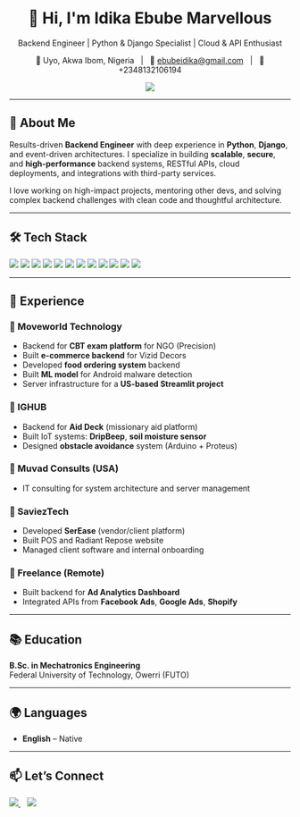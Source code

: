 <h1 align="center">👋 Hi, I'm Idika Ebube Marvellous</h1>
<p align="center">Backend Engineer | Python & Django Specialist | Cloud & API Enthusiast</p>

<p align="center">
  📍 Uyo, Akwa Ibom, Nigeria &nbsp;&nbsp;|&nbsp;&nbsp; 
  📧 <a href="mailto:ebubeidika@gmail.com">ebubeidika@gmail.com</a> &nbsp;&nbsp;|&nbsp;&nbsp;
  📱 +2348132106194
</p>

<p align="center">
  <a href="https://github.com/Marvidik">
    <img src="https://img.shields.io/badge/GitHub-Portfolio-181717?style=flat&logo=github" />
  </a>
</p>

---

## 🧠 About Me

Results-driven **Backend Engineer** with deep experience in **Python**, **Django**, and event-driven architectures. I specialize in building **scalable**, **secure**, and **high-performance** backend systems, RESTful APIs, cloud deployments, and integrations with third-party services.

I love working on high-impact projects, mentoring other devs, and solving complex backend challenges with clean code and thoughtful architecture.

---

## 🛠️ Tech Stack

<p align="left">
  <img src="https://img.shields.io/badge/Python-3776AB?style=for-the-badge&logo=python&logoColor=white" />
  <img src="https://img.shields.io/badge/Django-092E20?style=for-the-badge&logo=django&logoColor=white" />
  <img src="https://img.shields.io/badge/FastAPI-009688?style=for-the-badge&logo=fastapi&logoColor=white" />
  <img src="https://img.shields.io/badge/JavaScript-F7DF1E?style=for-the-badge&logo=javascript&logoColor=black" />
  <img src="https://img.shields.io/badge/PostgreSQL-316192?style=for-the-badge&logo=postgresql&logoColor=white" />
  <img src="https://img.shields.io/badge/SQLite-003B57?style=for-the-badge&logo=sqlite&logoColor=white" />
  <img src="https://img.shields.io/badge/REST%20API-FF6F00?style=for-the-badge&logo=json&logoColor=white" />
  <img src="https://img.shields.io/badge/Git-F05032?style=for-the-badge&logo=git&logoColor=white" />
  <img src="https://img.shields.io/badge/GitHub-181717?style=for-the-badge&logo=github&logoColor=white" />
  <img src="https://img.shields.io/badge/Docker-2496ED?style=for-the-badge&logo=docker&logoColor=white" />
  <img src="https://img.shields.io/badge/Google%20Cloud-4285F4?style=for-the-badge&logo=googlecloud&logoColor=white" />
  <img src="https://img.shields.io/badge/AWS-232F3E?style=for-the-badge&logo=amazon-aws&logoColor=white" />
</p>

---

## 💼 Experience

### 🔧 Moveworld Technology
- Backend for **CBT exam platform** for NGO (Precision)
- Built **e-commerce backend** for Vizid Decors
- Developed **food ordering system** backend
- Built **ML model** for Android malware detection
- Server infrastructure for a **US-based Streamlit project**

### 🔧 IGHUB
- Backend for **Aid Deck** (missionary aid platform)
- Built IoT systems: **DripBeep**, **soil moisture sensor**
- Designed **obstacle avoidance** system (Arduino + Proteus)

### 🔧 Muvad Consults (USA)
- IT consulting for system architecture and server management

### 🔧 SaviezTech
- Developed **SerEase** (vendor/client platform)
- Built POS and Radiant Repose website
- Managed client software and internal onboarding

### 🔧 Freelance (Remote)
- Built backend for **Ad Analytics Dashboard**
- Integrated APIs from **Facebook Ads**, **Google Ads**, **Shopify**

---

## 📚 Education

**B.Sc. in Mechatronics Engineering**  
Federal University of Technology, Owerri (FUTO)

---

## 🌍 Languages

- **English** – Native

---

## 📫 Let’s Connect

<a href="mailto:ebubeidika@gmail.com">
  <img src="https://img.shields.io/badge/Email-ebubeidika@gmail.com-D14836?style=for-the-badge&logo=gmail&logoColor=white" />
</a>
&nbsp;&nbsp;
<a href="https://github.com/Marvidik">
  <img src="https://img.shields.io/badge/GitHub-Marvidik-181717?style=for-the-badge&logo=github" />
</a>
